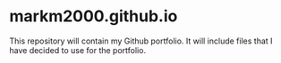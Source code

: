 # markm2000.github.io
This repository will contain my Github portfolio. It will include files that I have decided to use for the portfolio.